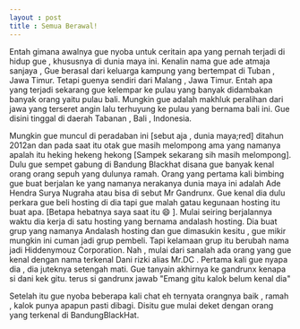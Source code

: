 ```yaml
---
layout : post
title : Semua Berawal!
---
```


Entah gimana awalnya gue nyoba untuk ceritain apa yang pernah terjadi di hidup gue , khususnya di dunia maya ini. 
Kenalin nama gue ade atmaja sanjaya , Gue berasal dari keluarga kampung yang bertempat di Tuban , Jawa Timur. Tetapi guenya sendiri dari Malang , Jawa Timur. Entah apa yang terjadi sekarang gue kelempar ke pulau yang banyak didambakan banyak orang yaitu pulau bali. Mungkin gue adalah makhluk peralihan dari jawa yang terseret angin lalu terhuyung ke pulau yang bernama bali ini. Gue disini tinggal di daerah Tabanan , Bali , Indonesia. 

Mungkin gue muncul di peradaban ini [sebut aja , dunia maya;red] ditahun 2012an dan pada saat itu otak gue masih melompong ama yang namanya apalah itu heking hekeng hekong [Sampek sekarang sih masih melompong]. Dulu gue sempet gabung di Bandung Blackhat disana gue banyak kenal orang orang sepuh yang dulunya ramah. Orang yang pertama kali bimbing gue buat berjalan ke yang namanya nerakanya dunia maya ini adalah Ade Hendra Surya Nugraha atau bisa di sebut Mr Gandrunx. Gue kenal dia dulu perkara gue beli hosting di dia tapi gue malah gatau kegunaan hosting itu buat apa. [Betapa hebatnya saya saat itu :smile: ]. Mulai seiring berjalannya waktu dia kerja di satu hosting yang bernama andalash hosting. Dia buat grup yang namanya Andalash hosting dan gue dimasukin kesitu , gue mikir mungkin ini cuman jadi grup pembeli. Tapi kelamaan grup itu berubah nama jadi Hiddenymouz Corporation. Nah , mulai dari sanalah ada orang yang gue kenal dengan nama terkenal Dani rizki alias Mr.DC . Pertama kali gue nyapa dia , dia juteknya setengah mati. Gue tanyain akhirnya ke gandrunx kenapa si dani kek gitu. terus si gandrunx jawab "Emang gitu kalok belum kenal dia" 


Setelah itu gue nyoba beberapa kali chat eh ternyata orangnya baik , ramah , kalok punya apapun pasti dibagi. Disitu gue mulai deket dengan orang yang terkenal di BandungBlackHat. 
